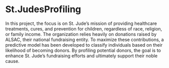# St.JudesProfiling
In this project, the focus is on St. Jude’s mission of providing healthcare treatments, cures, and prevention for children, regardless of race, religion, or family income. The organization relies heavily on donations raised by ALSAC, their national fundraising entity. To maximize these contributions, a predictive model has been developed to classify individuals based on their likelihood of becoming donors. By profiling potential donors, the goal is to enhance St. Jude’s fundraising efforts and ultimately support their noble cause.
